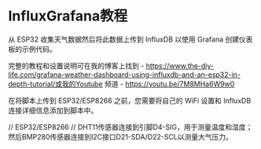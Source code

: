 # InfluxGrafana教程

从 ESP32 收集天气数据然后将此数据上传到 InfluxDB 以使用 Grafana 创建仪表板的示例代码。

完整的教程和设置说明可在我的博客上找到 - https://www.the-diy-life.com/grafana-weather-dashboard-using-influxdb-and-an-esp32-in-depth-tutorial/或我的Youtube 频道 - https://youtu.be/7M8MHa6W9w0

在将脚本上传到 ESP32/ESP8266 之前，您需要将自己的 WiFi 设置和 InfluxDB 连接详细信息添加到脚本中。


// ESP32/ESP8266 
// DHT11传感器连接到引脚D4-SIG，用于测量温度和湿度；然后BMP280传感器连接到I2C接口D21-SDA/D22-SCL以测量大气压力。

